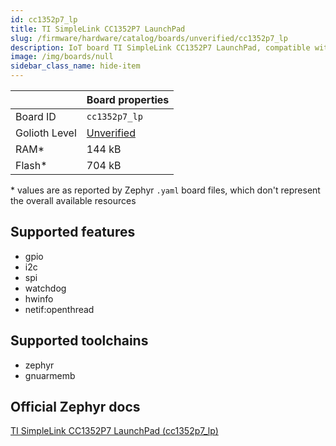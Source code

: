 ```yaml
---
id: cc1352p7_lp
title: TI SimpleLink CC1352P7 LaunchPad
slug: /firmware/hardware/catalog/boards/unverified/cc1352p7_lp
description: IoT board TI SimpleLink CC1352P7 LaunchPad, compatible with Golioth at unverified level.
image: /img/boards/null
sidebar_class_name: hide-item
---
```


[//]: # (This is an auto-generated file, do not edit! Changes to it will be lost upon re-generation)



|                | Board properties     |
| -------------  | -------------------- |
| Board ID       | `cc1352p7_lp` |
| Golioth Level  | [Unverified](/firmware/hardware#unverified-boards) |
| RAM*           | 144 kB |
| Flash*         | 704 kB |

\* values are as reported by Zephyr `.yaml` board files, which don't represent the overall available resources



## Supported features

* gpio
* i2c
* spi
* watchdog
* hwinfo
* netif:openthread

## Supported toolchains

* zephyr
* gnuarmemb

## Official Zephyr docs

[TI SimpleLink CC1352P7 LaunchPad (cc1352p7_lp)](https://docs.zephyrproject.org/latest/boards/ti/cc1352p7_launchpad/doc/index.html)
